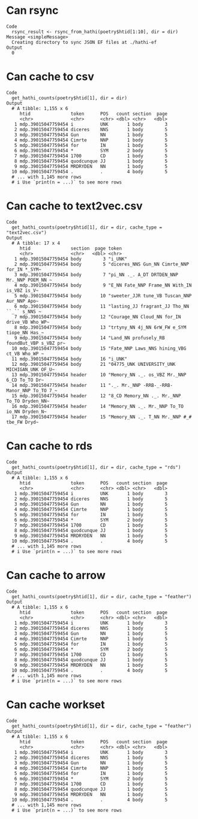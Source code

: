 # Can rsync

    Code
      rsync_result <- rsync_from_hathi(poetry$htid[1:10], dir = dir)
    Message <simpleMessage>
      Creating directory to sync JSON EF files at ./hathi-ef
    Output
      0 

# Can cache to csv

    Code
      get_hathi_counts(poetry$htid[1], dir = dir)
    Output
      # A tibble: 1,155 x 6
         htid               token      POS   count section  page
         <chr>              <chr>      <chr> <dbl> <chr>   <dbl>
       1 mdp.39015047759454 i          UNK       1 body        3
       2 mdp.39015047759454 diceres    NNS       1 body        5
       3 mdp.39015047759454 Gun        NN        1 body        5
       4 mdp.39015047759454 Cimrte     NNP       1 body        5
       5 mdp.39015047759454 for        IN        1 body        5
       6 mdp.39015047759454 *          SYM       2 body        5
       7 mdp.39015047759454 1700       CD        1 body        5
       8 mdp.39015047759454 quodcunque JJ        1 body        5
       9 mdp.39015047759454 MRDRYDEN   NN        1 body        5
      10 mdp.39015047759454 .          .         4 body        5
      # ... with 1,145 more rows
      # i Use `print(n = ...)` to see more rows

# Can cache to text2vec.csv

    Code
      get_hathi_counts(poetry$htid[1], dir = dir, cache_type = "text2vec.csv")
    Output
      # A tibble: 17 x 4
         htid               section  page token                                       
         <chr>              <chr>   <dbl> <chr>                                       
       1 mdp.39015047759454 body        3 "i_UNK"                                     
       2 mdp.39015047759454 body        5 "diceres_NNS Gun_NN Cimrte_NNP for_IN *_SYM~
       3 mdp.39015047759454 body        7 "pi_NN ._. A_DT DRTDEN_NNP Mr._NNP POEM_NN ~
       4 mdp.39015047759454 body        9 "E_NN Fate_NNP Frame_NN With_IN is_VBZ is_V~
       5 mdp.39015047759454 body       10 "sweeter_JJR tune_VB Tuscan_NNP Aur_NNP Apo~
       6 mdp.39015047759454 body       11 "lasting_JJ fragrant_JJ Tho_NN ``_`` s_NNS ~
       7 mdp.39015047759454 body       12 "Courage_NN Cloud_NN for_IN drive_VB Who_WP~
       8 mdp.39015047759454 body       13 "trtyny_NN 4j_NN 6rW_FW e_SYM tiope_NN Has_~
       9 mdp.39015047759454 body       14 "Land_NN profusely_RB foundBut_VBP s_VBZ pr~
      10 mdp.39015047759454 body       15 "Fate_NNP Laws_NNS hining_VBG ct_VB Who_WP ~
      11 mdp.39015047759454 body       16 "i_UNK"                                     
      12 mdp.39015047759454 body       21 "04775_UNK UNIVERSITY_UNK MICHIGAN_UNK OF_U~
      13 mdp.39015047759454 header     10 "Memory_NN ._. os_VBZ Mr._NNP 6_CD To_TO Dr~
      14 mdp.39015047759454 header     11 "._. Mr._NNP -RRB-_-RRB- Manor_NNP To_TO 7_~
      15 mdp.39015047759454 header     12 "8_CD Memory_NN ._. Mr._NNP To_TO Dryden_NN~
      16 mdp.39015047759454 header     14 "Memory_NN ._. Mr._NNP To_TO io_NN Dryden_N~
      17 mdp.39015047759454 header     15 "Memory_NN ._. T_NN Mr._NNP #_# tbe_FW Dryd~

# Can cache to rds

    Code
      get_hathi_counts(poetry$htid[1], dir = dir, cache_type = "rds")
    Output
      # A tibble: 1,155 x 6
         htid               token      POS   count section  page
         <chr>              <chr>      <chr> <dbl> <chr>   <dbl>
       1 mdp.39015047759454 i          UNK       1 body        3
       2 mdp.39015047759454 diceres    NNS       1 body        5
       3 mdp.39015047759454 Gun        NN        1 body        5
       4 mdp.39015047759454 Cimrte     NNP       1 body        5
       5 mdp.39015047759454 for        IN        1 body        5
       6 mdp.39015047759454 *          SYM       2 body        5
       7 mdp.39015047759454 1700       CD        1 body        5
       8 mdp.39015047759454 quodcunque JJ        1 body        5
       9 mdp.39015047759454 MRDRYDEN   NN        1 body        5
      10 mdp.39015047759454 .          .         4 body        5
      # ... with 1,145 more rows
      # i Use `print(n = ...)` to see more rows

# Can cache to arrow

    Code
      get_hathi_counts(poetry$htid[1], dir = dir, cache_type = "feather")
    Output
      # A tibble: 1,155 x 6
         htid               token      POS   count section  page
         <chr>              <chr>      <chr> <dbl> <chr>   <dbl>
       1 mdp.39015047759454 i          UNK       1 body        3
       2 mdp.39015047759454 diceres    NNS       1 body        5
       3 mdp.39015047759454 Gun        NN        1 body        5
       4 mdp.39015047759454 Cimrte     NNP       1 body        5
       5 mdp.39015047759454 for        IN        1 body        5
       6 mdp.39015047759454 *          SYM       2 body        5
       7 mdp.39015047759454 1700       CD        1 body        5
       8 mdp.39015047759454 quodcunque JJ        1 body        5
       9 mdp.39015047759454 MRDRYDEN   NN        1 body        5
      10 mdp.39015047759454 .          .         4 body        5
      # ... with 1,145 more rows
      # i Use `print(n = ...)` to see more rows

# Can cache workset

    Code
      get_hathi_counts(poetry$htid[1], dir = dir, cache_type = "feather")
    Output
      # A tibble: 1,155 x 6
         htid               token      POS   count section  page
         <chr>              <chr>      <chr> <dbl> <chr>   <dbl>
       1 mdp.39015047759454 i          UNK       1 body        3
       2 mdp.39015047759454 diceres    NNS       1 body        5
       3 mdp.39015047759454 Gun        NN        1 body        5
       4 mdp.39015047759454 Cimrte     NNP       1 body        5
       5 mdp.39015047759454 for        IN        1 body        5
       6 mdp.39015047759454 *          SYM       2 body        5
       7 mdp.39015047759454 1700       CD        1 body        5
       8 mdp.39015047759454 quodcunque JJ        1 body        5
       9 mdp.39015047759454 MRDRYDEN   NN        1 body        5
      10 mdp.39015047759454 .          .         4 body        5
      # ... with 1,145 more rows
      # i Use `print(n = ...)` to see more rows

